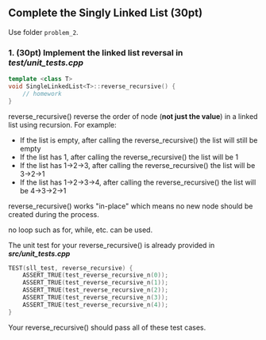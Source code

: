 ## Complete the Singly Linked List (30pt)

Use folder ```problem_2```.

### 1. (30pt) Implement the linked list reversal in ***test/unit_tests.cpp***
```C++
template <class T>
void SingleLinkedList<T>::reverse_recursive() {
    // homework
}
```

reverse_recursive() reverse the order of node (**not just the value**) in a linked list using recursion. For example:

* If the list is empty, after calling the reverse_recursive() the list will still be empty
* If the list has 1, after calling the reverse_recursive() the list will be 1
* If the list has 1->2->3, after calling the reverse_recursive() the list will be 3->2->1
* If the list has 1->2->3->4, after calling the reverse_recursive() the list will be 4->3->2->1

reverse_recursive() works "in-place" which means no new node should be created during the process. 

no loop such as for, while, etc. can be used.

The unit test for your reverse_recursive() is already provided in ***src/unit_tests.cpp***
```C++
TEST(sll_test, reverse_recursive) {
    ASSERT_TRUE(test_reverse_recursive_n(0));
    ASSERT_TRUE(test_reverse_recursive_n(1));
    ASSERT_TRUE(test_reverse_recursive_n(2));
    ASSERT_TRUE(test_reverse_recursive_n(3));
    ASSERT_TRUE(test_reverse_recursive_n(4));
}
```

Your reverse_recursive() should pass all of these test cases.


